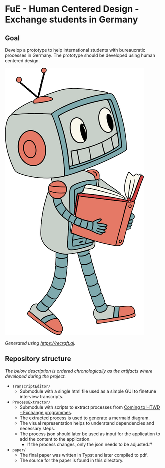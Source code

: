 # FuE - Human Centered Design - Exchange students in Germany

## Goal

Develop a prototype to help international students with bureaucratic processes in Germany. The prototype should be developed using human centered design.

![study-helper.png](img/study-helper.png)

_Generated using https://recraft.ai._

## Repository structure

_The below description is ordered chronologically as the artifacts where developed during the project._

- `TranscriptEditor/`
  - Submodule with a single html file used as a simple GUI to finetune interview transcripts.
- `ProcessExtractor/`
  - Submodule with scripts to extract processes from [Coming to HTWD  - Exchange programmes](https://www.htw-dresden.de/en/international/coming-to-htwd/exchange-programmes).
  - The extracted process is used to generate a mermaid diagram.
  - The visual representation helps to understand dependencies and necessary steps.
  - The process json should later be used as input for the application to add the content to the application.
    - If the process changes, only the json needs to be adjusted.#
- `paper/`
  - The final paper was written in Typst and later compiled to pdf.
  - The source for the paper is found in this directory.
